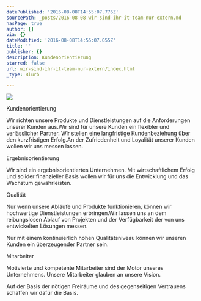 ```yaml
---
datePublished: '2016-08-08T14:55:07.776Z'
sourcePath: _posts/2016-08-08-wir-sind-ihr-it-team-nur-extern.md
hasPage: true
author: []
via: {}
dateModified: '2016-08-08T14:55:07.055Z'
title: ''
publisher: {}
description: Kundenorientierung
starred: false
url: wir-sind-ihr-it-team-nur-extern/index.html
_type: Blurb

---
```

![](https://the-grid-user-content.s3-us-west-2.amazonaws.com/3f927b52-8bf7-46c7-8b29-e59bb9dd7205.jpg)

Kundenorientierung

Wir richten unsere Produkte und Dienstleistungen auf die Anforderungen unserer Kunden aus.Wir sind für unsere Kunden ein flexibler und verlässlicher Partner. Wir stellen eine langfristige Kundenbeziehung über den kurzfristigen Erfolg.An der Zufriedenheit und Loyalität unserer Kunden wollen wir uns messen lassen.

Ergebnisorientierung

Wir sind ein ergebnisorientiertes Unternehmen. Mit wirtschaftlichem Erfolg und solider finanzieller Basis wollen wir für uns die Entwicklung und das Wachstum gewährleisten.

Qualität

Nur wenn unsere Abläufe und Produkte funktionieren, können wir hochwertige Dienstleistungen erbringen.Wir lassen uns an dem reibungslosen Ablauf von Projekten und der Verfügbarkeit der von uns entwickelten Lösungen messen.

Nur mit einem kontinuierlich hohen Qualitätsniveau können wir unseren Kunden ein überzeugender Partner sein.

Mitarbeiter

Motivierte und kompetente Mitarbeiter sind der Motor unseres Unternehmens. Unsere Mitarbeiter glauben an unsere Vision.

Auf der Basis der nötigen Freiräume und des gegenseitigen Vertrauens schaffen wir dafür die Basis.